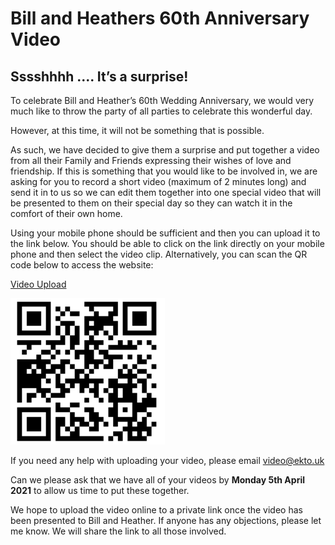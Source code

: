 # Bill and Heathers 60th Anniversary Video
## Sssshhhh .... It’s a surprise!

To celebrate Bill and Heather’s 60th Wedding Anniversary, we would very much like to throw the party of all parties to celebrate this wonderful day. 

However, at this time, it will not be something that is possible.

As such, we have decided to give them a surprise and put together a video from all their Family and Friends expressing their wishes of love and friendship.
If this is something that you would like to be involved in, we are asking for you to record a short video (maximum of 2 minutes long) and send it in to us so we can edit them together into one special video that will be presented to them on their special day so they can watch it in the comfort of their own home.

Using your mobile phone should be sufficient and then you can upload it to the link below. You should be able to click on the link directly on your mobile phone and then select the video clip. Alternatively, you can scan the QR code below to access the website: 

[Video Upload](https://www.dropbox.com/request/rpqvPTWSzD8jo5hpjsN6)

![QR Code 2](qr.png)

If you need any help with uploading your video, please email [video@ekto.uk](mailto:video@ekto.uk)

Can we please ask that we have all of your videos by **Monday 5th April 2021** to allow us time to put these together. 

We hope to upload the video online to a private link once the video has been presented to Bill and Heather. If anyone has any objections, please let me know. We will share the link to all those involved.

